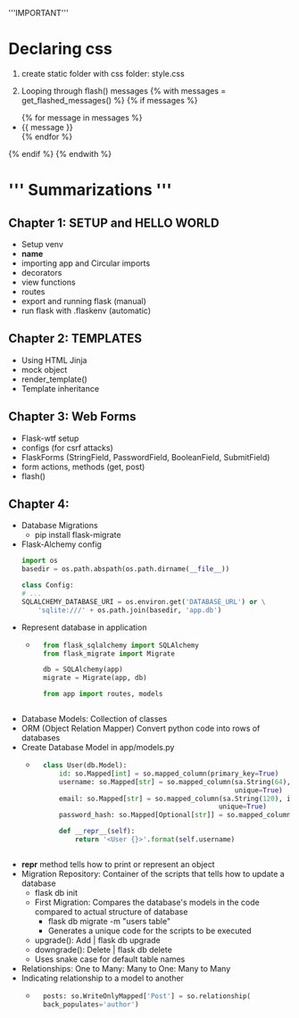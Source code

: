 '''IMPORTANT'''

# Declaring css
1. create static folder with css folder: style.css
<!-- https://www.quora.com/How-do-you-add-CSS-to-Flask -->
<link rel="stylesheet" type="text/css" href="{{ url_for('static', filename='css/style.css') }}"> 

2. Looping through flash() messages 
{% with messages = get_flashed_messages() %}
{% if messages %}
<ul>
    {% for message in messages %}
    <li>{{ message }}</li>
    {% endfor %}
</ul>
{% endif %}
{% endwith %}

# ''' Summarizations '''
## Chapter 1: SETUP and HELLO WORLD
- Setup venv
- __name__ 
- importing app and Circular imports 
- decorators 
- view functions
- routes
- export and running flask (manual)
- run flask with .flaskenv (automatic)

## Chapter 2: TEMPLATES
- Using HTML Jinja
- mock object
- render_template()
- Template inheritance

## Chapter 3: Web Forms
- Flask-wtf setup
- configs (for csrf attacks)
- FlaskForms (StringField, PasswordField, BooleanField, SubmitField)
- form actions, methods (get, post)
- flash()

## Chapter 4: 
- Database Migrations
    - pip install flask-migrate
- Flask-Alchemy config
    ```python
    import os
    basedir = os.path.abspath(os.path.dirname(__file__))

    class Config:
    # ...
    SQLALCHEMY_DATABASE_URI = os.environ.get('DATABASE_URL') or \
        'sqlite:///' + os.path.join(basedir, 'app.db')
    ```
- Represent database in application
    - ```python
        from flask_sqlalchemy import SQLAlchemy
        from flask_migrate import Migrate

        db = SQLAlchemy(app)
        migrate = Migrate(app, db)

        from app import routes, models
    ```
- Database Models: Collection of classes
- ORM (Object Relation Mapper) Convert python code into rows of databases
- Create Database Model in app/models.py
    - ```python
        class User(db.Model):
            id: so.Mapped[int] = so.mapped_column(primary_key=True)
            username: so.Mapped[str] = so.mapped_column(sa.String(64), index=True,
                                                        unique=True)
            email: so.Mapped[str] = so.mapped_column(sa.String(120), index=True,
                                                    unique=True)
            password_hash: so.Mapped[Optional[str]] = so.mapped_column(sa.String(256))

            def __repr__(self):
                return '<User {}>'.format(self.username)
    ```
- __repr__ method tells how to print or represent an object
- Migration Repository: Container of the scripts that tells how to update a database
    - flask db init
    - First Migration: Compares the database's models in the code compared to actual structure of database
        - flask db migrate -m "users table"
        - Generates a unique code for the scripts to be executed
    - upgrade(): Add | flask db upgrade  
    - downgrade(): Delete | flask db delete  
    - Uses snake case for default table names
- Relationships: One to Many: Many to One: Many to Many
- Indicating relationship to a model to another
    - ```python
        posts: so.WriteOnlyMapped['Post'] = so.relationship(
        back_populates='author')
    ```

